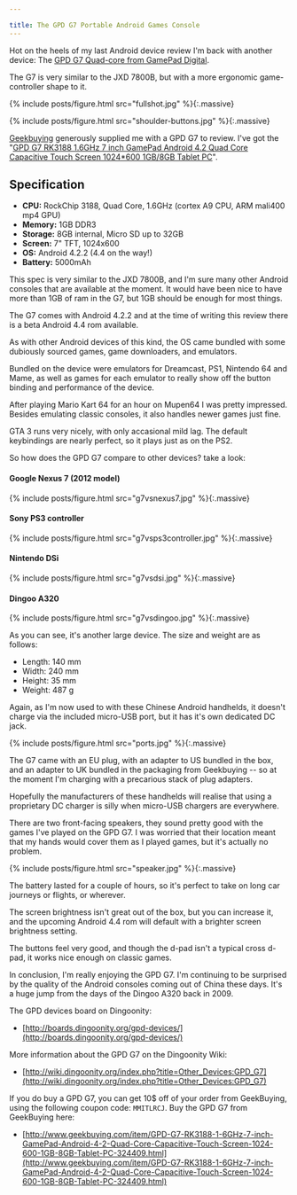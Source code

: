 ```yaml
---

title: The GPD G7 Portable Android Games Console
---
```


Hot on the heels of my last Android device review I'm back with another device: The [GPD G7 Quad-core from GamePad Digital](http://www.gpd.hk/products.asp?selectclassid=017001&id=1278).

The G7 is very similar to the JXD 7800B, but with a more ergonomic game-controller shape to it.

<!-- more -->

{% include posts/figure.html src="fullshot.jpg" %}{:.massive}

{% include posts/figure.html src="shoulder-buttons.jpg" %}{:.massive}


[Geekbuying](http://www.geekbuying.com) generously supplied me with a GPD G7 to review. I've got the "[GPD G7 RK3188 1.6GHz 7 inch GamePad Android 4.2 Quad Core Capacitive Touch Screen 1024*600 1GB/8GB Tablet PC](http://www.geekbuying.com/item/GPD-G7-RK3188-1-6GHz-7-inch-GamePad-Android-4-2-Quad-Core-Capacitive-Touch-Screen-1024-600-1GB-8GB-Tablet-PC-324409.html)".

## Specification
- **CPU:** RockChip 3188, Quad Core, 1.6GHz (cortex A9 CPU, ARM mali400 mp4 GPU)
- **Memory:** 1GB DDR3
- **Storage:** 8GB internal, Micro SD up to 32GB
- **Screen:** 7" TFT, 1024x600
- **OS:** Android 4.2.2 (4.4 on the way!)
- **Battery:** 5000mAh

This spec is very similar to the JXD 7800B, and I'm sure many other Android consoles that are available at the moment. It would have been nice to have more than 1GB of ram in the G7, but 1GB should be enough for most things.

The G7 comes with Android 4.2.2 and at the time of writing this review there is a beta Android 4.4 rom available.

As with other Android devices of this kind, the OS came bundled with some dubiously sourced games, game downloaders, and emulators.

Bundled on the device were emulators for Dreamcast, PS1, Nintendo 64 and Mame, as well as games for each emulator to really show off the button binding and performance of the device.

After playing Mario Kart 64 for an hour on Mupen64 I was pretty impressed. Besides emulating classic consoles, it also handles newer games just fine.

GTA 3 runs very nicely, with only accasional mild lag. The default keybindings are nearly perfect, so it plays just as on the PS2.

So how does the GPD G7 compare to other devices? take a look:

#### Google Nexus 7 (2012 model)

{% include posts/figure.html src="g7vsnexus7.jpg" %}{:.massive}

#### Sony PS3 controller

{% include posts/figure.html src="g7vsps3controller.jpg" %}{:.massive}

#### Nintendo DSi

{% include posts/figure.html src="g7vsdsi.jpg" %}{:.massive}

#### Dingoo A320

{% include posts/figure.html src="g7vsdingoo.jpg" %}{:.massive}

As you can see, it's another large device. The size and weight are as follows:

- Length: 140 mm
- Width: 240 mm
- Height: 35 mm
- Weight: 487 g

Again, as I'm now used to with these Chinese Android handhelds, it doesn't charge via the included micro-USB port, but it has it's own dedicated DC jack.

{% include posts/figure.html src="ports.jpg" %}{:.massive}

The G7 came with an EU plug, with an adapter to US bundled in the box, and an adapter to UK bundled in the packaging from Geekbuying -- so at the moment I'm charging with a precarious stack of plug adapters.

Hopefully the manufacturers of these handhelds will realise that using a proprietary DC charger is silly when micro-USB chargers are everywhere.

There are two front-facing speakers, they sound pretty good with the games I've played on the GPD G7. I was worried that their location meant that my hands would cover them as I played games, but it's actually no problem.

{% include posts/figure.html src="speaker.jpg" %}{:.massive}

The battery lasted for a couple of hours, so it's perfect to take on long car journeys or flights, or wherever.

The screen brightness isn't great out of the box, but you can increase it, and the upcoming Android 4.4 rom will default with a brighter screen brightness setting.

The buttons feel very good, and though the d-pad isn't a typical cross d-pad, it works nice enough on classic games.

In conclusion, I'm really enjoying the GPD G7. I'm continuing to be surprised by the quality of the Android consoles coming out of China these days. It's a huge jump from the days of the Dingoo A320 back in 2009.

The GPD devices board on Dingoonity:

- [http://boards.dingoonity.org/gpd-devices/](http://boards.dingoonity.org/gpd-devices/)

More information about the GPD G7 on the Dingoonity Wiki:

- [http://wiki.dingoonity.org/index.php?title=Other_Devices:GPD_G7](http://wiki.dingoonity.org/index.php?title=Other_Devices:GPD_G7)

If you do buy a GPD G7, you can get 10$ off of your order from GeekBuying, using the following coupon code: `MMITLRCJ`. Buy the GPD G7 from GeekBuying here:

- [http://www.geekbuying.com/item/GPD-G7-RK3188-1-6GHz-7-inch-GamePad-Android-4-2-Quad-Core-Capacitive-Touch-Screen-1024-600-1GB-8GB-Tablet-PC-324409.html](http://www.geekbuying.com/item/GPD-G7-RK3188-1-6GHz-7-inch-GamePad-Android-4-2-Quad-Core-Capacitive-Touch-Screen-1024-600-1GB-8GB-Tablet-PC-324409.html)
